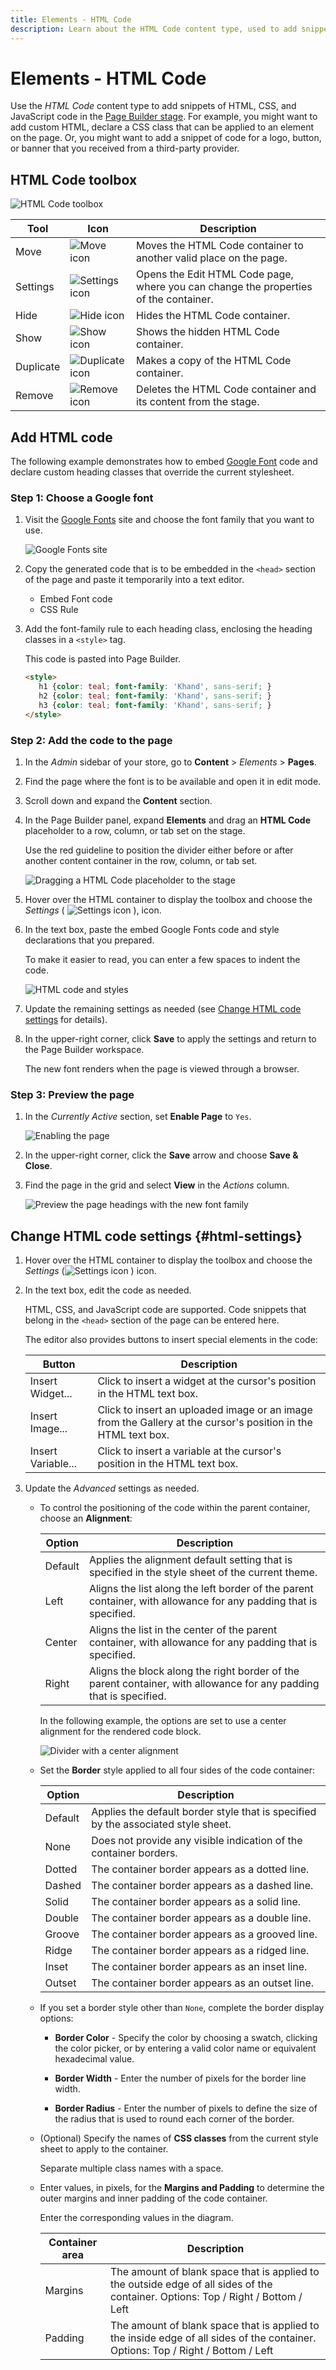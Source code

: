 ```yaml
---
title: Elements - HTML Code
description: Learn about the HTML Code content type, used to add snippets of HTML, CSS, and JavaScript code in the Page Builder stage.
---
```

# Elements - HTML Code

Use the _HTML Code_ content type to add snippets of HTML, CSS, and JavaScript code in the [Page Builder stage](workspace.md#stage). For example, you might want to add custom HTML, declare a CSS class that can be applied to an element on the page. Or, you might want to add a snippet of code for a logo, button, or banner that you received from a third-party provider.

## HTML Code toolbox

![HTML Code toolbox](./assets/pb-elements-html-code-toolbox.png)<!-- zoom -->

| Tool      | Icon       | Description       |
| --------- | ---------- | ----------------- |
| Move      | ![Move icon](./assets/pb-icon-move.png) | Moves the HTML Code container to another valid place on the page. |
| Settings  | ![Settings icon](./assets/pb-icon-settings.png) | Opens the Edit HTML Code page, where you can change the properties of the container. |
| Hide      | ![Hide icon](./assets/pb-icon-hide.png) | Hides the HTML Code container. |
| Show      | ![Show icon](./assets/pb-icon-show.png) | Shows the hidden HTML Code container. |
| Duplicate | ![Duplicate icon](./assets/pb-icon-duplicate.png) | Makes a copy of the HTML Code container. |
| Remove    | ![Remove icon](./assets/pb-icon-remove.png)  | Deletes the HTML Code container and its content from the stage. |

## Add HTML code

The following example demonstrates how to embed [Google Font][1] code and declare custom heading classes that override the current stylesheet.

### Step 1: Choose a Google font

1. Visit the [Google Fonts][1] site and choose the font family that you want to use.

   ![Google Fonts site](./assets/pb-elements-html-code-google-fonts.png)<!-- zoom -->

1. Copy the generated code that is to be embedded in the `<head>` section of the page and paste it temporarily into a text editor.

   - Embed Font code
   - CSS Rule

1. Add the font-family rule to each heading class, enclosing the heading classes in a `<style>` tag.

   This code is pasted into Page Builder.

   ```html
   <style>
      h1 {color: teal; font-family: 'Khand', sans-serif; }
      h2 {color: teal; font-family: 'Khand', sans-serif; }
      h3 {color: teal; font-family: 'Khand', sans-serif; }
   </style>
   ```

### Step 2: Add the code to the page

1. In the _Admin_ sidebar of your store, go to **Content** > _Elements_ > **Pages**.

1. Find the page where the font is to be available and open it in edit mode.

1. Scroll down and expand the **Content** section.

1. In the Page Builder panel, expand **Elements** and drag an **HTML Code** placeholder to a row, column, or tab set on the stage.

   Use the red guideline to position the divider either before or after another content container in the row, column, or tab set.

   ![Dragging a HTML Code placeholder to the stage](./assets/pb-elements-html-code-drag.png)<!-- zoom -->

1. Hover over the HTML container to display the toolbox and choose the _Settings_ ( ![Settings icon](./assets/pb-icon-settings.png) ), icon.

1. In the text box, paste the embed Google Fonts code and style declarations that you prepared.

   To make it easier to read, you can enter a few spaces to indent the code.

   ![HTML code and styles](./assets/pb-elements-html-code-example.png)<!-- zoom -->

1. Update the remaining settings as needed (see [Change HTML code settings](#html-settings) for details).

1. In the upper-right corner, click **Save** to apply the settings and return to the Page Builder workspace.

   The new font renders when the page is viewed through a browser.

### Step 3: Preview the page

1. In the _Currently Active_ section, set **Enable Page** to `Yes`.

   ![Enabling the page](./assets/pb-elements-html-code-enable-page.png)<!-- zoom -->

1. In the upper-right corner, click the **Save** arrow and choose **Save & Close**.

1. Find the page in the grid and select **View** in the _Actions_ column.

   ![Preview the page headings with the new font family](./assets/pb-elements-html-code-preview.png)<!-- zoom -->

## Change HTML code settings {#html-settings}

1. Hover over the HTML container to display the toolbox and choose the _Settings_ (![Settings icon](./assets/pb-icon-settings.png)<!-- width="20px" --> ) icon.

1. In the text box, edit the code as needed.

   HTML, CSS, and JavaScript code are supported. Code snippets that belong in the `<head>` section of the page can be entered here.

   The editor also provides buttons to insert special elements in the code:

   | Button | Description |
   | ------ | ----------- |
   | Insert Widget... | Click to insert a widget at the cursor's position in the HTML text box.|
   | Insert Image... | Click to insert an uploaded image or an image from the Gallery at the cursor's position in the HTML text box.|
   | Insert Variable... | Click to insert a variable at the cursor's position in the HTML text box.|

1. Update the _Advanced_ settings as needed.

   - To control the positioning of the code within the parent container, choose an **Alignment**:

      | Option | Description |
      | ------ | ----------- |
      | Default | Applies the alignment default setting that is specified in the style sheet of the current theme. |
      | Left | Aligns the list along the left border of the parent container, with allowance for any padding that is specified. |
      | Center | Aligns the list in the center of the parent container, with allowance for any padding that is specified. |
      | Right | Aligns the block along the right border of the parent container, with allowance for any padding that is specified. |

      In the following example, the options are set to use a center alignment for the rendered code block.

      ![Divider with a center alignment](./assets/pb-elements-divider-settings-advanced-alignment-center.png)<!-- zoom -->

   - Set the **Border** style applied to all four sides of the code container:

      | Option | Description |
      | ------ | ----------- |
      | Default | Applies the default border style that is specified by the associated style sheet. |
      | None | Does not provide any visible indication of the container borders. |
      | Dotted | The container border appears as a dotted line. |
      | Dashed | The container border appears as a dashed line. |
      | Solid | The container border appears as a solid line. |
      | Double | The container border appears as a double line. |
      | Groove | The container border appears as a grooved line. |
      | Ridge | The container border appears as a ridged line. |
      | Inset | The container border appears as an inset line. |
      | Outset |The container border appears as an outset line. |

   - If you set a border style other than `None`, complete the border display options:

      - **Border Color** - Specify the color by choosing a swatch, clicking the color picker, or by entering a valid color name or equivalent hexadecimal value.

      - **Border Width** - Enter the number of pixels for the border line width.

      - **Border Radius** - Enter the number of pixels to define the size of the radius that is used to round each corner of the border.

   - (Optional) Specify the names of **CSS classes** from the current style sheet to apply to the container.

      Separate multiple class names with a space.

   - Enter values, in pixels, for the **Margins and Padding** to determine the outer margins and inner padding of the code container.

      Enter the corresponding values in the diagram.

      | Container area | Description |
      | -------------- | ----------- |
      | Margins | The amount of blank space that is applied to the outside edge of all sides of the container. Options: Top / Right / Bottom / Left |
      | Padding | The amount of blank space that is applied to the inside edge of all sides of the container. Options: Top / Right / Bottom / Left |

[1]: https://fonts.google.com/
